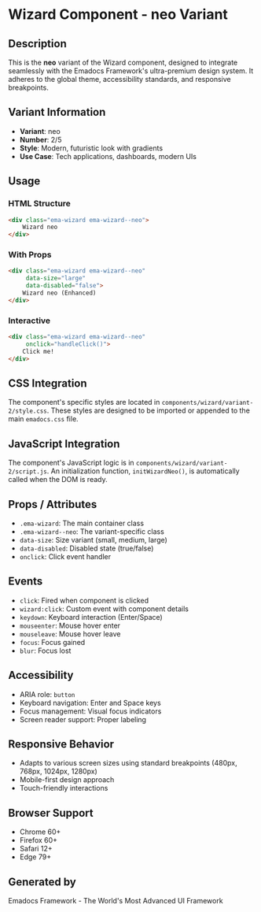 # Wizard Component - neo Variant

## Description
This is the **neo** variant of the Wizard component, designed to integrate seamlessly with the Emadocs Framework's ultra-premium design system. It adheres to the global theme, accessibility standards, and responsive breakpoints.

## Variant Information
- **Variant**: neo
- **Number**: 2/5
- **Style**: Modern, futuristic look with gradients
- **Use Case**: Tech applications, dashboards, modern UIs

## Usage

### HTML Structure
```html
<div class="ema-wizard ema-wizard--neo">
    Wizard neo
</div>
```

### With Props
```html
<div class="ema-wizard ema-wizard--neo" 
     data-size="large" 
     data-disabled="false">
    Wizard neo (Enhanced)
</div>
```

### Interactive
```html
<div class="ema-wizard ema-wizard--neo" 
     onclick="handleClick()">
    Click me!
</div>
```

## CSS Integration
The component's specific styles are located in `components/wizard/variant-2/style.css`. These styles are designed to be imported or appended to the main `emadocs.css` file.

## JavaScript Integration
The component's JavaScript logic is in `components/wizard/variant-2/script.js`. An initialization function, `initWizardNeo()`, is automatically called when the DOM is ready.

## Props / Attributes
- `.ema-wizard`: The main container class
- `.ema-wizard--neo`: The variant-specific class
- `data-size`: Size variant (small, medium, large)
- `data-disabled`: Disabled state (true/false)
- `onclick`: Click event handler

## Events
- `click`: Fired when component is clicked
- `wizard:click`: Custom event with component details
- `keydown`: Keyboard interaction (Enter/Space)
- `mouseenter`: Mouse hover enter
- `mouseleave`: Mouse hover leave
- `focus`: Focus gained
- `blur`: Focus lost

## Accessibility
- ARIA role: `button`
- Keyboard navigation: Enter and Space keys
- Focus management: Visual focus indicators
- Screen reader support: Proper labeling

## Responsive Behavior
- Adapts to various screen sizes using standard breakpoints (480px, 768px, 1024px, 1280px)
- Mobile-first design approach
- Touch-friendly interactions

## Browser Support
- Chrome 60+
- Firefox 60+
- Safari 12+
- Edge 79+

## Generated by
Emadocs Framework - The World's Most Advanced UI Framework
